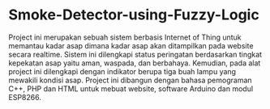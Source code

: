 # Smoke-Detector-using-Fuzzy-Logic
Project ini merupakan sebuah sistem berbasis Internet of Thing untuk  memantau kadar asap dimana kadar asap akan ditampilkan pada website  secara realtime. Sistem ini dilengkapi status peringatan berdasarkan  tingkat kepekatan asap yaitu aman, waspada, dan berbahaya. Kemudian,  pada alat project ini dilengkapi dengan indikator berupa tiga buah lampu yang mewakili kondisi asap. Project ini dibangun dengan bahasa  pemograman C++, PHP dan HTML untuk mebuat website, software  Arduino dan modul ESP8266.
